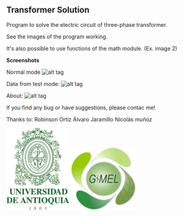 ## Transformer Solution

Program to solve the electric circuit of three-phase transformer.

See the images of the program working.

It's also possible to use functions of the math module. (Ex. image 2)

**Screenshots**

Normal mode
![alt tag](http://i.imgur.com/wY2zScb.png)

Data from test mode:
![alt tag](http://i.imgur.com/y9XI97C.png)

About:
![alt tag](http://i.imgur.com/dVGDJAj.png)

If you find any bug or have suggestions, please contac me!

Thanks to:
Robinson Ortiz
Álvaro Jaramillo
Nicolás muñoz

![alt tag](https://github.com/IceMerman/TransformerSoltion/blob/master/logoUDEA.png)
![alt tag](https://github.com/IceMerman/TransformerSoltion/blob/master/gimel.png)